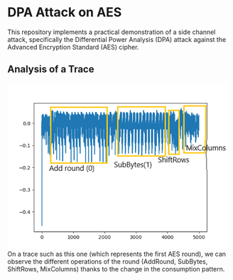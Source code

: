 # DPA Attack on AES
This repository implements a practical demonstration of a side channel attack, specifically the Differential Power Analysis (DPA) attack against the Advanced Encryption Standard (AES) cipher. 
## Analysis of a Trace
![](images/trace.png)
On a trace such as this one (which represents the first AES round), we can observe the different operations of the round (AddRound, SubBytes, ShiftRows, MixColumns) thanks to the change in the consumption pattern.
